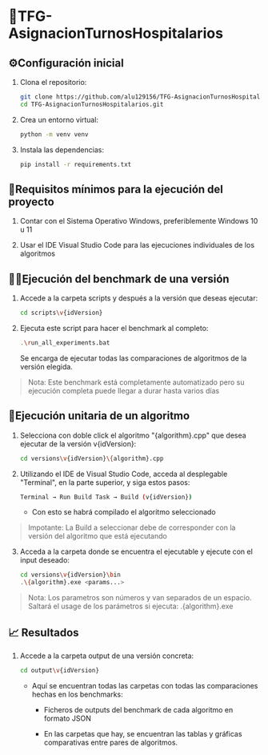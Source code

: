 # 🏥TFG-AsignacionTurnosHospitalarios

## ⚙️Configuración inicial

1. Clona el repositorio:
    ```sh
    git clone https://github.com/alu129156/TFG-AsignacionTurnosHospitalarios.git
    cd TFG-AsignacionTurnosHospitalarios.git
    ```
2. Crea un entorno virtual:
    ```sh
    python -m venv venv
    ```
3. Instala las dependencias:
    ```sh
    pip install -r requirements.txt
    ```
    
## 🔧Requisitos mínimos para la ejecución del proyecto

1. Contar con el Sistema Operativo Windows, preferiblemente Windows 10 u 11
   
2. Usar el IDE Visual Studio Code para las ejecuciones individuales de los algoritmos

## 💪🏼Ejecución del benchmark de una versión

1. Accede a la carpeta scripts y después a la versión que deseas ejecutar:
    ```sh
    cd scripts\v{idVersion}
    ```
2. Ejecuta este script para hacer el benchmark al completo:
    ```sh
    .\run_all_experiments.bat
    ```
    Se encarga de ejecutar todas las comparaciones de algoritmos de la versión elegida.
> Nota: Este benchmark está completamente automatizado pero su ejecución completa puede llegar a durar hasta varios días

## 🧪Ejecución unitaria de un algoritmo

1. Selecciona con doble click el algoritmo "{algorithm}.cpp" que desea ejecutar de la versión v{idVersion}:
    ```sh
    cd versions\v{idVersion}\{algorithm}.cpp
    ```
2. Utilizando el IDE de Visual Studio Code, acceda al desplegable "Terminal", en la parte superior, y siga estos pasos:
    ```sh
    Terminal → Run Build Task → Build (v{idVersion})
    ```
   * Con esto se habrá compilado el algoritmo seleccionado
> Impotante: La Build a seleccionar debe de corresponder con la versión del algoritmo que está ejecutando
3. Acceda a la carpeta donde se encuentra el ejecutable y ejecute con el input deseado:
    ```sh
    cd versions\v{idVersion}\bin
    .\{algorithm}.exe <params...>
    ```
> Nota: Los parametros son números y van separados de un espacio. Saltará el usage de los parámetros si ejecuta: .\{algorithm}.exe

## 📈 Resultados 
1. Accede a la carpeta output de una versión concreta:
    ```sh
    cd output\v{idVersion}
    ```
    * Aquí se encuentran todas las carpetas con todas las comparaciones hechas en los benchmarks:
       * Ficheros de outputs del benchmark de cada algoritmo en formato JSON
      
      * En las carpetas que hay, se encuentran las tablas y gráficas comparativas entre pares de algoritmos.

